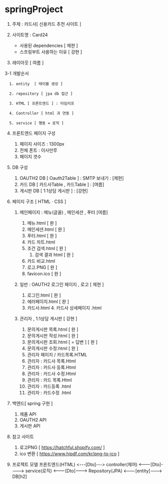 # springProject

1. 주제 : 카드사[ 신용카드 추천 사이트 ] 

2. 사이트명 : Card24
      - 사용된 dependencies [ 제현 ]  
      - 스프링부트 사용하는 이유 [ 강현 ]
3. 레이아웃 [ 여름 ]




3-1 개발순서 

      1. entity  [ 테이블 생성 ]

      2. repository [ jpa db 접근 ] 

      3. HTML [ 프론트엔드 ] : 타임리프

      4. Controller [ html 과 연동 ] 

      5. service [ 행동 = 로직 ] 

4. 프론트엔드 페이지 구성
      1. 페이지 사이즈 : 1300px
      2. 전체 폰트 : 이사만루
      3. 페이지 갯수 
                 
5. DB 구성 
      1. OAUTH2 DB [ Oauth2Table ] : SMTP 보내기  : [제현] 
      2. 카드 DB   [ 카드사Table , 카드Table ]   : [여름]
      3. 게시판 DB [ 1:1상담 게시판 ]          : [강현]
      
6. 페이지 구조 [ HTML · CSS ]
      1. 메인페이지 : 메뉴(글꼴) , 메인세션 , 푸터 [여름]
            1. 메뉴.html [ 완 ]
            2. 메인세션.html [ 완 ]
            3. 푸터.html [ 완 ]
            4. 카드 차트.html 
            5. 조건 검색.html  [ 완 ]
                  1. 검색 결과 html [ 완 ]
            7. 카드 비교.html
            8. 로고.PNG [ 완 ]
            9. favicon.ico [ 완 ]
      2. 일반 : OAUTH2 로그인 페이지 , 로고 [ 제현  ]
            1. 로그인.html [ 완 ]
            2. 에러페이지.html  [ 완 ]
            3. 카드사.html 
                  4. 카드사 상세페이지 .html 
          
      4. 관리자 ,  1:1상담 게시판 [ 강현 ]
            1. 문의게시판 목록.html [ 완 ]
            2. 문의게시판 작성.html [ 완 ]
            3. 문의게시판 조회.html [ = 답변 ]  [ 완 ]
            4. 문의게시판 수정.html [ 완 ]
            5. 관리자 페이지 / 카드목록.HTML 
            6. 관리자 : 카드사 목록.Html 
            7. 관리자 : 카드사 등록.Html 
            8. 관리자 : 카드사 수정.Html 
            9. 관리자 : 카드 목록.Html 
            10. 관리자 : 카드등록 .html 
            11. 관리자 : 카드수정 .html 
           
            
7. 백엔드[ spring 구현 ] 
      1. 제품 API
      2. OAUTH2 API
      3. 게시판 API 


8. 참고 사이트 
      1. 로고PNG  [ https://hatchful.shopify.com/ ]
      2. ico 변환 [ https://www.hipdf.com/kr/png-to-ico ]


9. 프로젝트 모델
프론트엔드(HTML) <---[Dto]---> controller(제어) <---[Dto]----> service(로직)  <---[Dto]---> Repository(JPA) <---[entity]---> DB[h2]

            		 	       			    





